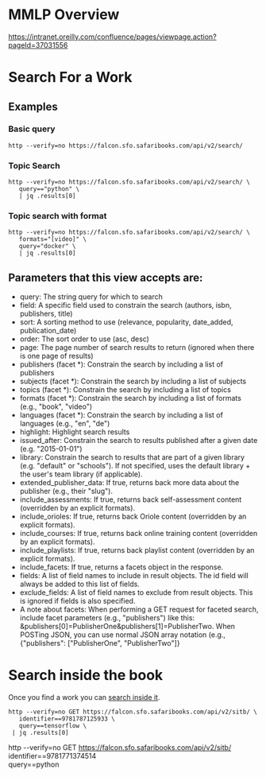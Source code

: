 # MMLP Overview

https://intranet.oreilly.com/confluence/pages/viewpage.action?pageId=37031556

# Search For a Work

## Examples

### Basic query

```
http --verify=no https://falcon.sfo.safaribooks.com/api/v2/search/
```

### Topic Search

```
http --verify=no https://falcon.sfo.safaribooks.com/api/v2/search/ \
   query=="python" \
   | jq .results[0]
```

### Topic search with format

```
http --verify=no https://falcon.sfo.safaribooks.com/api/v2/search/ \
   formats="[video]" \
   query="docker" \
   | jq .results[0]
```

## Parameters that this view accepts are:

- query: The string query for which to search
- field: A specific field used to constrain the search (authors, isbn, publishers, title)
- sort: A sorting method to use (relevance, popularity, date_added, publication_date)
- order: The sort order to use (asc, desc)
- page: The page number of search results to return (ignored when there is one page of results)
- publishers (facet \*): Constrain the search by including a list of publishers
- subjects (facet \*): Constrain the search by including a list of subjects
- topics (facet \*): Constrain the search by including a list of topics
- formats (facet \*): Constrain the search by including a list of formats (e.g., "book", "video")
- languages (facet \*): Constrain the search by including a list of languages (e.g., "en", "de")
- highlight: Highlight search results
- issued_after: Constrain the search to results published after a given date (e.g. "2015-01-01")
- library: Constrain the search to results that are part of a given library (e.g. "default" or "schools"). If not specified, uses the default library + the user's team library (if applicable).
- extended_publisher_data: If true, returns back more data about the publisher (e.g., their "slug").
- include_assessments: If true, returns back self-assessment content (overridden by an explicit formats).
- include_orioles: If true, returns back Oriole content (overridden by an explicit formats).
- include_courses: If true, returns back online training content (overridden by an explicit formats).
- include_playlists: If true, returns back playlist content (overridden by an explicit formats).
- include_facets: If true, returns a facets object in the response.
- fields: A list of field names to include in result objects. The id field will always be added to this list of fields.
- exclude_fields: A list of field names to exclude from result objects. This is ignored if fields is also specified.
- A note about facets: When performing a GET request for faceted search, include facet parameters (e.g., "publishers") like this: &publishers[0]=PublisherOne&publishers[1]=PublisherTwo. When POSTing JSON, you can use normal JSON array notation (e.g., {"publishers": ["PublisherOne", "PublisherTwo"]}

# Search inside the book

Once you find a work you can [search inside it](https://github.com/safarijv/falcon/blob/master/docs/api/sitb.rst).

```
http --verify=no GET https://falcon.sfo.safaribooks.com/api/v2/sitb/ \
   identifier==9781787125933 \
   query==tensorflow \
 | jq .results[0]
```

http --verify=no GET https://falcon.sfo.safaribooks.com/api/v2/sitb/ \
 identifier==9781771374514 \
 query==python
